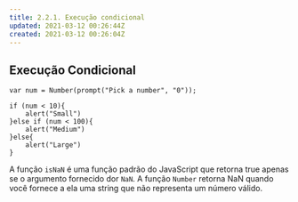 ```yaml
---
title: 2.2.1. Execução condicional
updated: 2021-03-12 00:26:44Z
created: 2021-03-12 00:26:04Z
---
```


## Execução Condicional

```
var num = Number(prompt("Pick a number", "0"));

if (num < 10){
    alert("Small")
}else if (num < 100){
    alert("Medium")
}else{
    alert("Large")
}
```

A função `isNaN` é uma função padrão do JavaScript que retorna true apenas se o argumento fornecido dor `NaN`. A função `Number` retorna NaN quando você fornece a ela uma string que não representa um número válido.